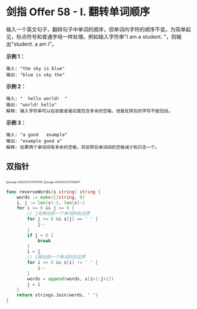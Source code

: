 # 剑指 Offer 58 - I. 翻转单词顺序

输入一个英文句子，翻转句子中单词的顺序，但单词内字符的顺序不变。为简单起见，标点符号和普通字母一样处理。例如输入字符串"I am a student. "，则输出"student. a am I"。

**示例 1：**

```
输入: "the sky is blue"
输出: "blue is sky the"
```

**示例 2：**

```
输入: "  hello world!  "
输出: "world! hello"
解释: 输入字符串可以在前面或者后面包含多余的空格，但是反转后的字符不能包括。
```

**示例 3：**

```
输入: "a good   example"
输出: "example good a"
解释: 如果两个单词间有多余的空格，将反转后单词间的空格减少到只含一个。
```

## 双指针

<img src="C:\Users\Tyeah\AppData\Roaming\Typora\typora-user-images\image-20220222172141138.png" alt="image-20220222172141138" style="zoom:50%;" />

<img src="C:\Users\Tyeah\AppData\Roaming\Typora\typora-user-images\image-20220222172149471.png" alt="image-20220222172149471" style="zoom:50%;" />

```go
func reverseWords(s string) string {
	words := make([]string, 0)
	i, j := len(s)-1, len(s)-1
	for i >= 0 && j >= 0 {
		// j先移动到一个单词的右边界
		for j >= 0 && s[j] == ' ' {
			j--
		}
		if j < 0 {
			break
		}
		i = j
		// i移动到一个单词的左边界
		for i >= 0 && s[i] != ' ' {
			i--
		}
		words = append(words, s[i+1:j+1])
		j = i
	}
	return strings.Join(words, " ")
}
```

